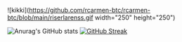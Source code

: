 ![kikki](https://github.com/rcarmen-btc/rcarmen-btc/blob/main/riserlarenss.gif width="250" height="250")

![Anurag's GitHub stats](https://github-readme-stats.vercel.app/api?username=rcarmen-btc&theme=blueberry&show_icons=true) 
[![GitHub Streak](http://github-readme-streak-stats.herokuapp.com?user=rcarmen-btc&theme=github-dark&date_format=M%20j%5B%2C%20Y%5D)](https://git.io/streak-stats)
